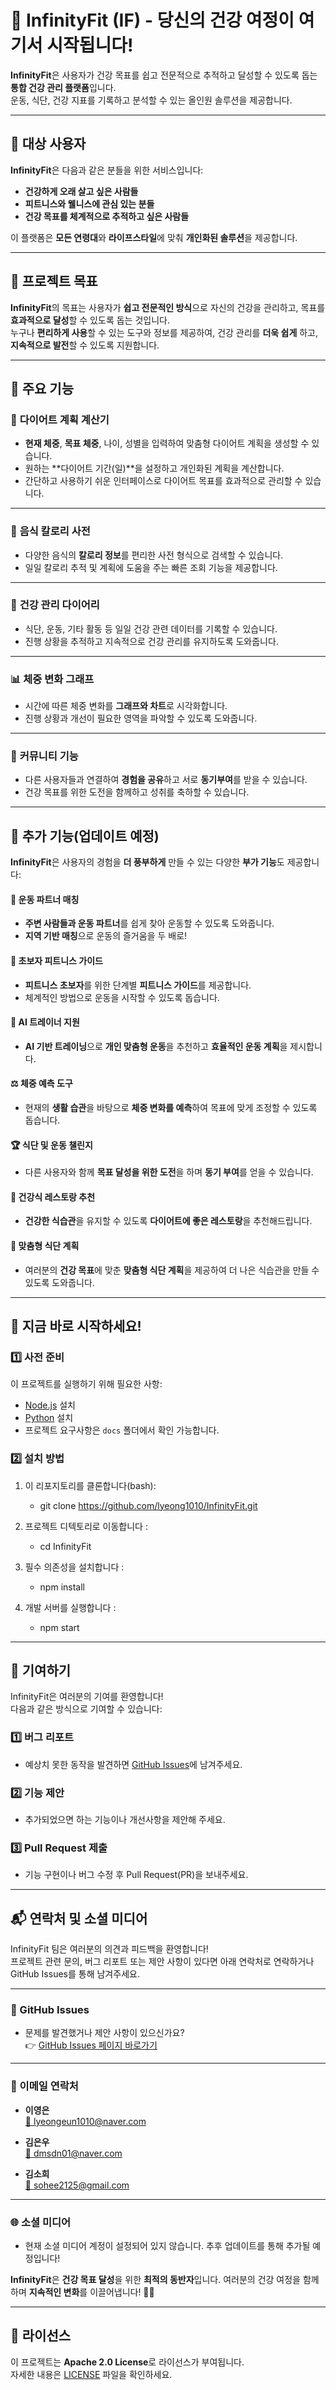 # 🌟 InfinityFit (IF) - 당신의 건강 여정이 여기서 시작됩니다!

**InfinityFit**은 사용자가 건강 목표를 쉽고 전문적으로 추적하고 달성할 수 있도록 돕는 **통합 건강 관리 플랫폼**입니다.  
운동, 식단, 건강 지표를 기록하고 분석할 수 있는 올인원 솔루션을 제공합니다.


---

## 🎯 **대상 사용자**

**InfinityFit**은 다음과 같은 분들을 위한 서비스입니다:

- **건강하게 오래 살고 싶은 사람들**
- **피트니스와 웰니스에 관심 있는 분들**
- **건강 목표를 체계적으로 추적하고 싶은 사람들**

이 플랫폼은 **모든 연령대**와 **라이프스타일**에 맞춰 **개인화된 솔루션**을 제공합니다.

---

## 🏁 **프로젝트 목표**

**InfinityFit**의 목표는 사용자가 **쉽고 전문적인 방식**으로 자신의 건강을 관리하고, 목표를 **효과적으로 달성**할 수 있도록 돕는 것입니다.  
누구나 **편리하게 사용**할 수 있는 도구와 정보를 제공하여, 건강 관리를 **더욱 쉽게** 하고, **지속적으로 발전**할 수 있도록 지원합니다.

---

## 📌 주요 기능

### 🍏 **다이어트 계획 계산기**
- **현재 체중**, **목표 체중**, 나이, 성별을 입력하여 맞춤형 다이어트 계획을 생성할 수 있습니다.
- 원하는 **다이어트 기간(일)**을 설정하고 개인화된 계획을 계산합니다.
- 간단하고 사용하기 쉬운 인터페이스로 다이어트 목표를 효과적으로 관리할 수 있습니다.

---

### 🍎 **음식 칼로리 사전**
- 다양한 음식의 **칼로리 정보**를 편리한 사전 형식으로 검색할 수 있습니다.
- 일일 칼로리 추적 및 계획에 도움을 주는 빠른 조회 기능을 제공합니다.

---

### 📖 **건강 관리 다이어리**
- 식단, 운동, 기타 활동 등 일일 건강 관련 데이터를 기록할 수 있습니다.
- 진행 상황을 추적하고 지속적으로 건강 관리를 유지하도록 도와줍니다.

---

### 📊 **체중 변화 그래프**
- 시간에 따른 체중 변화를 **그래프와 차트**로 시각화합니다.
- 진행 상황과 개선이 필요한 영역을 파악할 수 있도록 도와줍니다.

---

### 👥 **커뮤니티 기능**
- 다른 사용자들과 연결하여 **경험을 공유**하고 서로 **동기부여**를 받을 수 있습니다.
- 건강 목표를 위한 도전을 함께하고 성취를 축하할 수 있습니다.

---

## 🔧 **추가 기능(업데이트 예정)**

**InfinityFit**은 사용자의 경험을 **더 풍부하게** 만들 수 있는 다양한 **부가 기능**도 제공합니다:

#### 🤝 **운동 파트너 매칭**
- **주변 사람들과 운동 파트너**를 쉽게 찾아 운동할 수 있도록 도와줍니다.  
- **지역 기반 매칭**으로 운동의 즐거움을 두 배로!

#### 🏅 **초보자 피트니스 가이드**
- **피트니스 초보자**를 위한 단계별 **피트니스 가이드**를 제공합니다.  
- 체계적인 방법으로 운동을 시작할 수 있도록 돕습니다.

#### 🤖 **AI 트레이너 지원**
- **AI 기반 트레이닝**으로 **개인 맞춤형 운동**을 추천하고 **효율적인 운동 계획**을 제시합니다.

#### ⚖️ **체중 예측 도구**
- 현재의 **생활 습관**을 바탕으로 **체중 변화를 예측**하여 목표에 맞게 조정할 수 있도록 돕습니다.

#### 🏆 **식단 및 운동 챌린지**
- 다른 사용자와 함께 **목표 달성을 위한 도전**을 하며 **동기 부여**를 얻을 수 있습니다.

#### 🍴 **건강식 레스토랑 추천**
- **건강한 식습관**을 유지할 수 있도록 **다이어트에 좋은 레스토랑**을 추천해드립니다.

#### 🥗 **맞춤형 식단 계획**
- 여러분의 **건강 목표**에 맞춘 **맞춤형 식단 계획**을 제공하여 더 나은 식습관을 만들 수 있도록 도와줍니다.

---

## 📲 **지금 바로 시작하세요!**

### 1️⃣ 사전 준비
이 프로젝트를 실행하기 위해 필요한 사항:
- [Node.js](https://nodejs.org) 설치
- [Python](https://www.python.org/) 설치
- 프로젝트 요구사항은 `docs` 폴더에서 확인 가능합니다.

### 2️⃣ 설치 방법
1. 이 리포지토리를 클론합니다(bash):
   - git clone https://github.com/lyeong1010/InfinityFit.git

2. 프로젝트 디텍토리로 이동합니다 :
   - cd InfinityFit

3. 필수 의존성을 설치합니다 :
   - npm install

4. 개발 서버를 실행합니다 :
   - npm start
   
---

## 🤝 기여하기

InfinityFit은 여러분의 기여를 환영합니다!  
다음과 같은 방식으로 기여할 수 있습니다:

### 1️⃣ 버그 리포트
- 예상치 못한 동작을 발견하면 [GitHub Issues](https://github.com/lyeong1010/InfinityFit/issues)에 남겨주세요.

### 2️⃣ 기능 제안
- 추가되었으면 하는 기능이나 개선사항을 제안해 주세요.

### 3️⃣ Pull Request 제출
- 기능 구현이나 버그 수정 후 Pull Request(PR)을 보내주세요.

--- 

## 📬 **연락처 및 소셜 미디어**

InfinityFit 팀은 여러분의 의견과 피드백을 환영합니다!  
프로젝트 관련 문의, 버그 리포트 또는 제안 사항이 있다면 아래 연락처로 연락하거나 GitHub Issues를 통해 남겨주세요.

---

### **🔗 GitHub Issues**
- 문제를 발견했거나 제안 사항이 있으신가요?  
  👉 [GitHub Issues 페이지 바로가기](https://github.com/lyeong1010/InfinityFit/issues)

---

### **📧 이메일 연락처**
- **이영은**  
  [📩 lyeongeun1010@naver.com](mailto:lyeongeun1010@naver.com)

- **김은우**  
  [📩 dmsdn01@naver.com](mailto:dmsdn01@naver.com)

- **김소희**  
  [📩 sohee2125@gmail.com](mailto:sohee2125@gmail.com)

---

### **🌐 소셜 미디어**
- 현재 소셜 미디어 계정이 설정되어 있지 않습니다. 추후 업데이트를 통해 추가될 예정입니다!

**InfinityFit**은 **건강 목표 달성**을 위한 **최적의 동반자**입니다. 여러분의 건강 여정을 함께하며 **지속적인 변화**를 이끌어냅니다! 💪🌱

---

## 📄 라이선스

이 프로젝트는 **Apache 2.0 License**로 라이선스가 부여됩니다.  
자세한 내용은 [LICENSE](LICENSE) 파일을 확인하세요.
